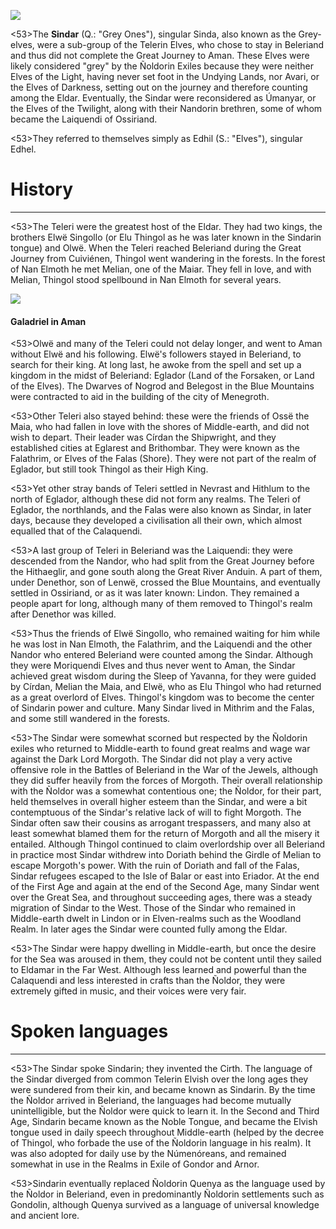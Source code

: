 ![](characters/galadriel/7.jpg)

<53>The **Sindar** (Q.: "Grey Ones"), singular Sinda, also known as the Grey-elves, were a sub-group of the Telerin Elves, who chose to stay in Beleriand and thus did not complete the Great Journey to Aman. These Elves were likely considered "grey" by the Ñoldorin Exiles because they were neither Elves of the Light, having never set foot in the Undying Lands, nor Avari, or the Elves of Darkness, setting out on the journey and therefore counting among the Eldar. Eventually, the Sindar were reconsidered as Úmanyar, or the Elves of the Twilight, along with their Nandorin brethren, some of whom became the Laiquendi of Ossiriand.

<53>They referred to themselves simply as Edhil (S.: "Elves"), singular Edhel.

# History
---

<53>The Teleri were the greatest host of the Eldar. They had two kings, the brothers Elwë Singollo (or Elu Thingol as he was later known in the Sindarin tongue) and Olwë. When the Teleri reached Beleriand during the Great Journey from Cuiviénen, Thingol went wandering in the forests. In the forest of Nan Elmoth he met Melian, one of the Maiar. They fell in love, and with Melian, Thingol stood spellbound in Nan Elmoth for several years.

![](characters/galadriel/2.jpg)

#### Galadriel in Aman

<53>Olwë and many of the Teleri could not delay longer, and went to Aman without Elwë and his following. Elwë's followers stayed in Beleriand, to search for their king. At long last, he awoke from the spell and set up a kingdom in the midst of Beleriand: Eglador (Land of the Forsaken, or Land of the Elves). The Dwarves of Nogrod and Belegost in the Blue Mountains were contracted to aid in the building of the city of Menegroth.

<53>Other Teleri also stayed behind: these were the friends of Ossë the Maia, who had fallen in love with the shores of Middle-earth, and did not wish to depart. Their leader was Círdan the Shipwright, and they established cities at Eglarest and Brithombar. They were known as the Falathrim, or Elves of the Falas (Shore). They were not part of the realm of Eglador, but still took Thingol as their High King.

<53>Yet other stray bands of Teleri settled in Nevrast and Hithlum to the north of Eglador, although these did not form any realms. The Teleri of Eglador, the northlands, and the Falas were also known as Sindar, in later days, because they developed a civilisation all their own, which almost equalled that of the Calaquendi.

<53>A last group of Teleri in Beleriand was the Laiquendi: they were descended from the Nandor, who had split from the Great Journey before the Hithaeglir, and gone south along the Great River Anduin. A part of them, under Denethor, son of Lenwë, crossed the Blue Mountains, and eventually settled in Ossiriand, or as it was later known: Lindon. They remained a people apart for long, although many of them removed to Thingol's realm after Denethor was killed.

<53>Thus the friends of Elwë Singollo, who remained waiting for him while he was lost in Nan Elmoth, the Falathrim, and the Laiquendi and the other Nandor who entered Beleriand were counted among the Sindar. Although they were Moriquendi Elves and thus never went to Aman, the Sindar achieved great wisdom during the Sleep of Yavanna, for they were guided by Círdan, Melian the Maia, and Elwë, who as Elu Thingol who had returned as a great overlord of Elves. Thingol's kingdom was to become the center of Sindarin power and culture. Many Sindar lived in Mithrim and the Falas, and some still wandered in the forests.

<53>The Sindar were somewhat scorned but respected by the Ñoldorin exiles who returned to Middle-earth to found great realms and wage war against the Dark Lord Morgoth. The Sindar did not play a very active offensive role in the Battles of Beleriand in the War of the Jewels, although they did suffer heavily from the forces of Morgoth. Their overall relationship with the Ñoldor was a somewhat contentious one; the Ñoldor, for their part, held themselves in overall higher esteem than the Sindar, and were a bit contemptuous of the Sindar's relative lack of will to fight Morgoth. The Sindar often saw their cousins as arrogant trespassers, and many also at least somewhat blamed them for the return of Morgoth and all the misery it entailed. Although Thingol continued to claim overlordship over all Beleriand in practice most Sindar withdrew into Doriath behind the Girdle of Melian to escape Morgoth's power. With the ruin of Doriath and fall of the Falas, Sindar refugees escaped to the Isle of Balar or east into Eriador. At the end of the First Age and again at the end of the Second Age, many Sindar went over the Great Sea, and throughout succeeding ages, there was a steady migration of Sindar to the West. Those of the Sindar who remained in Middle-earth dwelt in Lindon or in Elven-realms such as the Woodland Realm. In later ages the Sindar were counted fully among the Eldar.

<53>The Sindar were happy dwelling in Middle-earth, but once the desire for the Sea was aroused in them, they could not be content until they sailed to Eldamar in the Far West. Although less learned and powerful than the Calaquendi and less interested in crafts than the Ñoldor, they were extremely gifted in music, and their voices were very fair.

# Spoken languages

---

<53>The Sindar spoke Sindarin; they invented the Cirth. The language of the Sindar diverged from common Telerin Elvish over the long ages they were sundered from their kin, and became known as Sindarin. By the time the Ñoldor arrived in Beleriand, the languages had become mutually unintelligible, but the Ñoldor were quick to learn it. In the Second and Third Age, Sindarin became known as the Noble Tongue, and became the Elvish tongue used in daily speech throughout Middle-earth (helped by the decree of Thingol, who forbade the use of the Ñoldorin language in his realm). It was also adopted for daily use by the Númenóreans, and remained somewhat in use in the Realms in Exile of Gondor and Arnor.

<53>Sindarin eventually replaced Ñoldorin Quenya as the language used by the Ñoldor in Beleriand, even in predominantly Ñoldorin settlements such as Gondolin, although Quenya survived as a language of universal knowledge and ancient lore.
